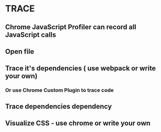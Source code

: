 # TRACE

## Chrome JavaScript Profiler can record all JavaScript calls


## Open file


## Trace it's dependencies ( use webpack or write your own)

### Or use Chrome Custom Plugin to trace code


## Trace dependencies dependency

## Visualize CSS - use chrome or write your own

